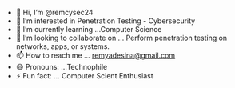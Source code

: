 - 👋 Hi, I’m @remcysec24
- 👀 I’m interested in Penetration Testing - Cybersecurity
- 🌱 I’m currently learning ...Computer Science
- 💞️ I’m looking to collaborate on ... Perform penetration testing on networks, apps, or systems.
- 📫 How to reach me ... remyadesina@gmail.com
- 😄 Pronouns: ...Technophile
- ⚡ Fun fact: ... Computer Scient Enthusiast

<!---
remcysec24/remcysec24 is a ✨ special ✨ repository because its `README.md` (this file) appears on your GitHub profile.
You can click the Preview link to take a look at your changes.
--->
